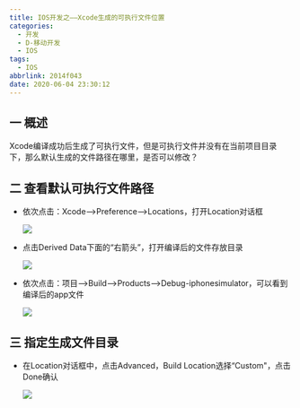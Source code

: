 ```yaml
---
title: IOS开发之——Xcode生成的可执行文件位置
categories:
  - 开发
  - D-移动开发
  - IOS
tags:
  - IOS
abbrlink: 2014f043
date: 2020-06-04 23:30:12
---
```

## 一 概述

Xcode编译成功后生成了可执行文件，但是可执行文件并没有在当前项目目录下，那么默认生成的文件路径在哪里，是否可以修改？   

<!--more-->

## 二 查看默认可执行文件路径

* 依次点击：Xcode——>Preference——>Locations，打开Location对话框

  ![][1]
  
* 点击Derived Data下面的“右箭头”，打开编译后的文件存放目录

  ![][2]

* 依次点击：项目——>Build——>Products——>Debug-iphonesimulator，可以看到编译后的app文件

  ![][3]

## 三 指定生成文件目录

* 在Location对话框中，点击Advanced，Build Location选择“Custom"，点击Done确认

  ![][4]



[1]:https://fastly.jsdelivr.net/gh/PGzxc/CDN@master/blog-ios/ios-xcode-locations-view.png
[2]:https://fastly.jsdelivr.net/gh/PGzxc/CDN@master/blog-ios/ios-xcode-locations-folder-deriveddata.png
[3]:https://fastly.jsdelivr.net/gh/PGzxc/CDN@master/blog-ios/ios-xcode-build-product-app.png
[4]:https://fastly.jsdelivr.net/gh/PGzxc/CDN@master/blog-ios/ios-xcode-build-custom.png
